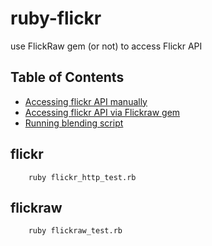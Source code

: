 ruby-flickr
===========

use FlickRaw gem (or not) to access Flickr API

## Table of Contents

   * [Accessing flickr API manually](#flickr)
   * [Accessing flickr API via Flickraw gem](#flickraw)
   * [Running blending script](#running-blending)

## flickr
        ruby flickr_http_test.rb
## flickraw
        ruby flickraw_test.rb
